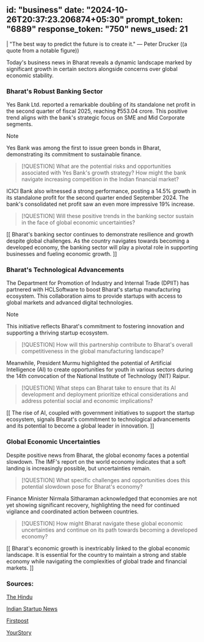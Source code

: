 
id: "business"
date: "2024-10-26T20:37:23.206874+05:30"
prompt_token: "6889"
response_token: "750"
news_used: 21
------
| "The best way to predict the future is to create it." — Peter Drucker ((a quote from a notable figure)) 

Today's business news in Bharat reveals a dynamic landscape marked by significant growth in certain sectors alongside concerns over global economic stability. 

### Bharat's Robust Banking Sector

Yes Bank Ltd. reported a remarkable doubling of its standalone net profit in the second quarter of fiscal 2025, reaching ₹553.04 crore. This positive trend aligns with the bank's strategic focus on SME and Mid Corporate segments. 

> [!NOTE]
> Yes Bank was among the first to issue green bonds in Bharat, demonstrating its commitment to sustainable finance.

> [!QUESTION]
> What are the potential risks and opportunities associated with Yes Bank's growth strategy? How might the bank navigate increasing competition in the Indian financial market?

ICICI Bank also witnessed a strong performance, posting a 14.5% growth in its standalone profit for the second quarter ended September 2024. The bank's consolidated net profit saw an even more impressive 19% increase. 

> [!QUESTION]
> Will these positive trends in the banking sector sustain in the face of global economic uncertainties?

[[ Bharat's banking sector continues to demonstrate resilience and growth despite global challenges. As the country navigates towards becoming a developed economy, the banking sector will play a pivotal role in supporting businesses and fueling economic growth. ]]

###  Bharat's Technological Advancements

The Department for Promotion of Industry and Internal Trade (DPIIT) has partnered with HCLSoftware to boost Bharat's startup manufacturing ecosystem. This collaboration aims to provide startups with access to global markets and advanced digital technologies. 

> [!NOTE]
> This initiative reflects Bharat's commitment to fostering innovation and supporting a thriving startup ecosystem.

> [!QUESTION]
> How will this partnership contribute to Bharat's overall competitiveness in the global manufacturing landscape?

Meanwhile, President Murmu highlighted the potential of Artificial Intelligence (AI) to create opportunities for youth in various sectors during the 14th convocation of the National Institute of Technology (NIT) Raipur. 

> [!QUESTION]
> What steps can Bharat take to ensure that its AI development and deployment prioritize ethical considerations and address potential social and economic implications?

[[ The rise of AI, coupled with government initiatives to support the startup ecosystem, signals Bharat's commitment to technological advancements and its potential to become a global leader in innovation. ]]

### Global Economic Uncertainties

Despite positive news from Bharat, the global economy faces a potential slowdown. The IMF's report on the world economy indicates that a soft landing is increasingly possible, but uncertainties remain. 

> [!QUESTION]
> What specific challenges and opportunities does this potential slowdown pose for Bharat's economy?

Finance Minister Nirmala Sitharaman acknowledged that economies are not yet showing significant recovery, highlighting the need for continued vigilance and coordinated action between countries.

> [!QUESTION]
> How might Bharat navigate these global economic uncertainties and continue on its path towards becoming a developed economy?

[[  Bharat's economic growth is inextricably linked to the global economic landscape. It is essential for the country to maintain a strong and stable economy while navigating the complexities of global trade and financial markets. ]]

### Sources:

[The Hindu](https://www.thehindu.com/)

[Indian Startup News](https://indianstartupnews.com/)

[Firstpost](https://www.firstpost.com/)

[YourStory](https://yourstory.com/) 

